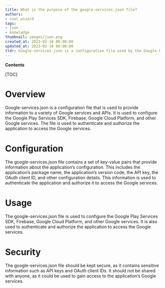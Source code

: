 ```yaml
---
title: What is the purpose of the google-services.json file?
authors:
- cool_wizard
tags:
- json
- knowledge
thumbnail: images/json.png
created_at: 2023-02-10 00:00:00
updated_at: 2023-02-10 00:00:00
tldr: Google-services.json is a configuration file used by the Google Play services SDK to allow access to various Google services and APIs.
---
```


**Contents**

[TOC]

# Overview

Google-services.json is a configuration file that is used to provide information to a variety of Google services and APIs. It is used to configure the Google Play Services SDK, Firebase, Google Cloud Platform, and other Google services. The file is used to authenticate and authorize the application to access the Google services.

# Configuration

The google-services.json file contains a set of key-value pairs that provide information about the application’s configuration. This includes the application’s package name, the application’s version code, the API key, the OAuth client ID, and other configuration details. This information is used to authenticate the application and authorize it to access the Google services.

# Usage

The google-services.json file is used to configure the Google Play Services SDK, Firebase, Google Cloud Platform, and other Google services. It is also used to authenticate and authorize the application to access the Google services.

# Security

The google-services.json file should be kept secure, as it contains sensitive information such as API keys and OAuth client IDs. It should not be shared with anyone, as it could be used to gain access to the application’s Google services.
